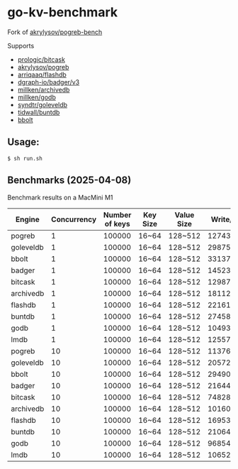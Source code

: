 # go-kv-benchmark

Fork of [akrylysov/pogreb-bench](https://github.com/akrylysov/pogreb-bench)

Supports 

- [prologic/bitcask](https://git.mills.io/prologic/bitcask)
- [akrylysov/pogreb](https://github.com/akrylysov/pogreb)
- [arriqaaq/flashdb](https://github.com/arriqaaq/flashdb)
- [dgraph-io/badger/v3](https://github.com/dgraph-io/badger)
- [millken/archivedb](https://github.com/millken/archivedb)
- [millken/godb](https://github.com/millken/godb)
- [syndtr/goleveldb](https://github.com/syndtr/goleveldb)
- [tidwall/buntdb](https://github.com/tidwall/buntdb)
- [bbolt](https://go.etcd.io/bbolt)

## Usage:

```#!bash
$ sh run.sh
```

## Benchmarks (2025-04-08)

Benchmark results on a MacMini M1

| Engine    | Concurrency | Number of keys | Key Size   | Value Size | Write/s  | Reads/s  | Size (MB) | Time (sec) |
|-----------|-------------|----------------|------------|------------|----------|----------|-----------|------------|
| pogreb    | 1           | 100000         | 16~64      | 128~512    | 127434   | 528534   | 37.80     | 0.974      |
| goleveldb | 1           | 100000         | 16~64      | 128~512    | 298758   | 290917   | 35.57     | 0.678      |
| bbolt     | 1           | 100000         | 16~64      | 128~512    | 33137    | 864519   | 64.05     | 3.133      |
| badger    | 1           | 100000         | 16~64      | 128~512    | 145236   | 250687   | 2.14      | 1.087      |
| bitcask   | 1           | 100000         | 16~64      | 128~512    | 129872   | 734167   | 42.74     | 0.906      |
| archivedb | 1           | 100000         | 16~64      | 128~512    | 1811245  | 1214254  | 1.00      | 0.138      |
| flashdb   | 1           | 100000         | 16~64      | 128~512    | 221612   | 830516   | 36.62     | 0.572      |
| buntdb    | 1           | 100000         | 16~64      | 128~512    | 274587   | 1064432  | 37.04     | 0.458      |
| godb      | 1           | 100000         | 16~64      | 128~512    | 1049367  | 1006178  | 64.00     | 0.195      |
| lmdb      | 1           | 100000         | 16~64      | 128~512    | 12557    | 453581   | 52.69     | 8.184      |
| pogreb    | 10          | 100000         | 16~64      | 128~512    | 113766   | 554729   | 75.67     | 1.059      |
| goleveldb | 10          | 100000         | 16~64      | 128~512    | 205725   | 401808   | 71.26     | 0.735      |
| bbolt     | 10          | 100000         | 16~64      | 128~512    | 29490    | 802135   | 112.09    | 3.516      |
| badger    | 10          | 100000         | 16~64      | 128~512    | 216440   | 284171   | 2.15      | 0.814      |
| bitcask   | 10          | 100000         | 16~64      | 128~512    | 74828    | 854236   | 85.51     | 1.453      |
| archivedb | 10          | 100000         | 16~64      | 128~512    | 1016055  | 2755282  | 1.00      | 0.135      |
| flashdb   | 10          | 100000         | 16~64      | 128~512    | 169539   | 2940664  | 73.28     | 0.624      |
| buntdb    | 10          | 100000         | 16~64      | 128~512    | 210643   | 1952032  | 74.06     | 0.526      |
| godb      | 10          | 100000         | 16~64      | 128~512    | 968540   | 3225290  | 96.00     | 0.134      |
| lmdb      | 10          | 100000         | 16~64      | 128~512    | 10652    | 350766   | 105.24    | 9.673      |


